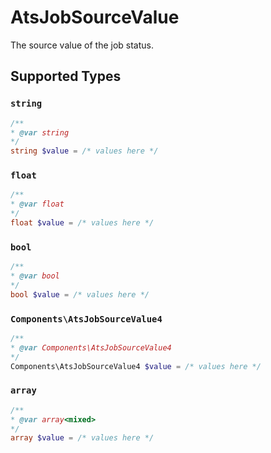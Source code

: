 # AtsJobSourceValue

The source value of the job status.


## Supported Types

### `string`

```php
/**
* @var string
*/
string $value = /* values here */
```

### `float`

```php
/**
* @var float
*/
float $value = /* values here */
```

### `bool`

```php
/**
* @var bool
*/
bool $value = /* values here */
```

### `Components\AtsJobSourceValue4`

```php
/**
* @var Components\AtsJobSourceValue4
*/
Components\AtsJobSourceValue4 $value = /* values here */
```

### `array`

```php
/**
* @var array<mixed>
*/
array $value = /* values here */
```

